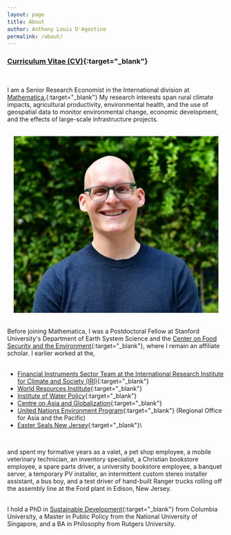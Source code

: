 ```yaml
---
layout: page
title: About
author: Anthony Louis D'Agostino
permalink: /about/
---
```


### [Curriculum Vitae (CV)](/data_files/ALDAgostino-CV_Short.pdf){:target="_blank"} 
<br> 

I am a Senior Research Economist in the International division at [Mathematica.](https://www.mathematica.org/){:target="_blank"} My research interests span rural climate impacts, agricultural productivity, environmental health, and the use of geospatial data to monitor environmental change, economic development, and the effects of large-scale infrastructure projects.\
<br>

<div style="text-align: center"><img src="/imgs/DAgostino_Headshot.jpg" alt="headshot" width="475" class="center"/></div>
<br>


Before joining Mathematica, I was a Postdoctoral Fellow at Stanford University's Department of Earth System Science and the [Center on Food Security and the Environment](http://fse.fsi.stanford.edu/){:target="_blank"}, where I remain an affiliate scholar. I earlier worked at the,\
<br>

- [Financial Instruments Sector Team at the International Research Institute for Climate and Society (IRI)](https://iri.columbia.edu/our-expertise/financial-instruments/){:target="_blank"}
- [World Resources Institute](http://www.wri.org/){:target="_blank"}
- [Institute of Water Policy](http://lkyspp.nus.edu.sg/iwp/){:target="_blank"}
- [Centre on Asia and Globalization](http://lkyspp.nus.edu.sg/cag/){:target="_blank"}
- [United Nations Environment Program](http://www.unep.org/asiapacific/){:target="_blank"} (Regional Office for Asia and the Pacific)
- [Easter Seals New Jersey](http://www.easterseals.com/nj/){:target="_blank"}\
<br>

and spent my formative years as a valet, a pet shop employee, a mobile veterinary technician, an inventory specialist, a Christian bookstore employee, a spare parts driver, a university bookstore employee, a banquet server, a temporary PV installer, an intermittent custom stereo installer assistant, a bus boy, and a test driver of hand-built Ranger trucks rolling off the assembly line at the Ford plant in Edison, New Jersey.\
<br>

I hold a PhD in [Sustainable Development](https://www.sipa.columbia.edu/sipa-education/phd-sustainable-development){:target="_blank"} from Columbia University, a Master in Public Policy from the National University of Singapore, and a BA in Philosophy from Rutgers University.
